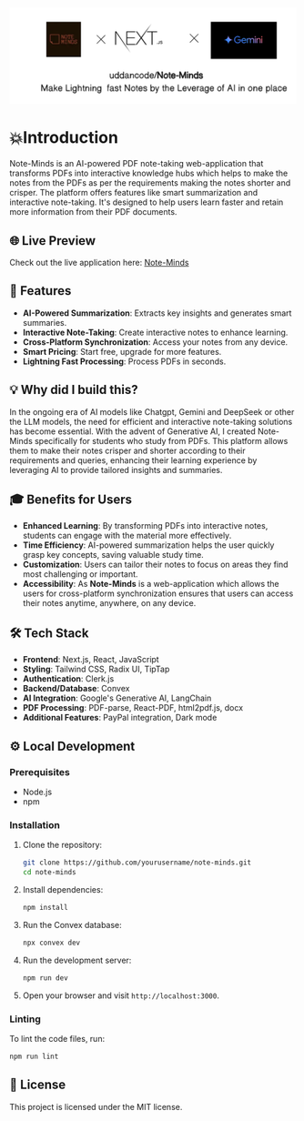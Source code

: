 ![Note-Minds Banner](public/Banner.png)

# 💥Introduction

Note-Minds is an AI-powered PDF note-taking web-application that transforms PDFs into interactive knowledge hubs which helps to make the notes from the PDFs as per the requirements making the notes shorter and crisper. The platform offers features like smart summarization and interactive note-taking. It's designed to help users learn faster and retain more information from their PDF documents.


## 🌐 Live Preview

Check out the live application here: [Note-Minds](https://note-minds.vercel.app/)

## 🌟 Features

- **AI-Powered Summarization**: Extracts key insights and generates smart summaries.
- **Interactive Note-Taking**: Create interactive notes to enhance learning.
- **Cross-Platform Synchronization**: Access your notes from any device.
- **Smart Pricing**: Start free, upgrade for more features.
- **Lightning Fast Processing**: Process PDFs in seconds.

## 💡 Why did I build this?

In the ongoing era of AI models like Chatgpt, Gemini and DeepSeek or other the LLM models, the need for efficient and interactive note-taking solutions has become essential. With the advent of Generative AI, I created Note-Minds specifically for students who study from PDFs. This platform allows them to make their notes crisper and shorter according to their requirements and queries, enhancing their learning experience by leveraging AI to provide tailored insights and summaries.


## 🎓 Benefits for Users

- **Enhanced Learning**: By transforming PDFs into interactive notes, students can engage with the material more effectively.
- **Time Efficiency**: AI-powered summarization helps the user quickly grasp key concepts, saving valuable study time.
- **Customization**: Users can tailor their notes to focus on areas they find most challenging or important.
- **Accessibility**: As **Note-Minds** is a web-application which allows the users for cross-platform synchronization ensures that users can access their notes anytime, anywhere, on any device.



## 🛠️ Tech Stack

- **Frontend**: Next.js, React, JavaScript
- **Styling**: Tailwind CSS, Radix UI, TipTap
- **Authentication**: Clerk.js
- **Backend/Database**: Convex
- **AI Integration**: Google's Generative AI, LangChain
- **PDF Processing**: PDF-parse, React-PDF, html2pdf.js, docx
- **Additional Features**: PayPal integration, Dark mode

## ⚙️ Local Development

### Prerequisites

- Node.js
- npm

### Installation

1. Clone the repository:
   ```bash
   git clone https://github.com/yourusername/note-minds.git
   cd note-minds
   ```

2. Install dependencies:
   ```bash
   npm install
   ```

3. Run the Convex database:
   ```bash
   npx convex dev
   ```

4. Run the development server:
   ```bash
   npm run dev
   ```

5. Open your browser and visit `http://localhost:3000`.

### Linting

To lint the code files, run:
```bash
npm run lint
```

## 📜 License

This project is licensed under the MIT license.
